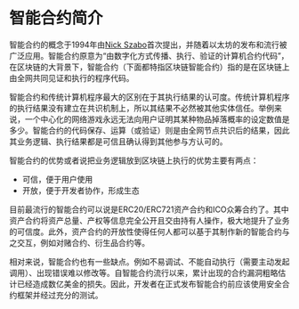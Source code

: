 # 智能合约简介


智能合约的概念于1994年由[Nick Szabo][1]首次提出，并随着以太坊的发布和流行被广泛应用。智能合约原意为“由数字化方式传播、执行、验证的计算机合约代码”，在区块链的大背景下，智能合约（下面都特指区块链智能合约）指的是在区块链上由全网共同见证和执行的程序代码。

智能合约和传统计算机程序最大的区别在于其执行结果的认可度。传统计算机程序的执行结果没有建立在共识机制上，所以其结果不必然被其他实体信任。举例来说，一个中心化的网络游戏永远无法向用户证明其某种物品掉落概率的设定数值是多少。智能合约的代码保存、运算（或验证）则是由全网节点共识后的结果，因此其业务逻辑、执行结果都是可信且确认得到其他参与方认可的。

智能合约的优势或者说把业务逻辑放到区块链上执行的优势主要有两点：

 - 可信，便于用户使用
 - 开放，便于开发者协作，形成生态

目前最流行的智能合约可以说是ERC20/ERC721资产合约和ICO众筹合约了。其中资产合约将资产总量、产权等信息完全公开且交由持有人操作，极大地提升了业务的可信度。此外，资产合约的开放性使得任何人都可以基于其制作新的智能合约与之交互，例如对赌合约、衍生品合约等。

相对来说，智能合约也有一些缺点。例如不易调试、不能自动执行（需要主动发起调用）、出现错误难以修改等。自智能合约流行以来，累计出现的合约漏洞粗略估计已经造成数亿美金的损失。因此，开发者在正式发布智能合约前应该使用安全合约框架并经过充分的测试。

[1]: https://www.wikiwand.com/zh-hans/Nick_Szabo